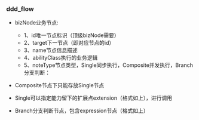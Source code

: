 ### ddd_flow

<flow identifyCode="TRAIN_TAKEOUT_SUBMIT_ORDER">
  <bizNodes>
  <bizNode id="test1" nodeType="Composite" coreSize="2" maxSize="2" queue="5" target="test2" sync="1" name="提交订单">
    <subNode nodeType="Single" abilityClass="com.dfire.optimus.flow.test.ability.SubmitOrderAbility" name="提交订单1">
      <extension extPoint="com.dfire.optimus.flow.test.extension.IOrderConvert" extPointImpl="com.dfire.optimus.flow.test.extension.TakeoutOrderConvert" name="外卖结果转换扩展点"/>
    </subNode>
    <subNode nodeType="Single" abilityClass="com.dfire.optimus.flow.test.ability.TrainLockTestAbility" name="加锁"/>
  </bizNode>

  <bizNode id="test2" nodeType="Single" abilityClass="com.dfire.optimus.flow.test.ability.SubmitOrderAbility" target="test3" name="提交订单2"/>

  <bizNode id="test3" nodeType="Branch" name="判断订单是否提交成功">
    <expression condition="submit == false" target="test4" name="失败"/>
    <expression condition="submit == true" target="test5" name="成功"/>
  </bizNode>

  <bizNode id="test4" nodeType="Single" abilityClass="com.dfire.optimus.flow.test.ability.SubmitOrderAbility" name="提交订单3"/>

  <bizNode id="test5" nodeType="Single" abilityClass="com.dfire.optimus.flow.test.ability.SubmitOrderAbility" name="提交订单4"/>

  </bizNodes>
</flow>

- bizNode业务节点:
  - 1、id唯一节点标识（顶级bizNode需要）
  - 2、target下一节点（即对应节点的id）
  - 3、name节点信息描述
  - 4、abilityClass执行的业务逻辑
  - 5、noteType节点类型，Single同步执行，Composite并发执行，Branch分支判断：

- Composite节点下只能存放Single节点
- Single可以指定能力留下的扩展点extension（格式如上），进行调用
- Branch分支判断节点，包含expression节点（格式如上）
